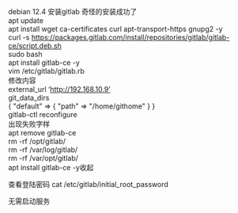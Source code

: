 
debian 12.4 安装gitlab 奇怪的安装成功了  
apt update  
apt install wget ca-certificates curl apt-transport-https gnupg2 -y  
curl -s https://packages.gitlab.com/install/repositories/gitlab/gitlab-ce/script.deb.sh  
sudo bash  
apt install gitlab-ce -y  
vim /etc/gitlab/gitlab.rb  
修改内容  
external_url ‘http://192.168.10.9’  
git_data_dirs  
{ "default" => { "path" => "/home/githome" } }  
gitlab-ctl reconfigure  
出现失败字样  
apt remove gitlab-ce  
rm -rf /opt/gitlab/  
rm -rf /var/log/gitlab/  
rm -rf /var/opt/gitlab/  
apt install gitlab-ce -y收起



查看登陆密码
cat /etc/gitlab/initial_root_password

无需启动服务 